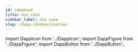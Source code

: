 ```yaml
---
id: ideabox4
title: Use case
sidebar_label: Use case
slug: /dapp-ideabox/usecase
---
```


import DappIcon from '../DappIcon';
import DappFigure from '../DappFigure';
import DappButton from '../DappButton';
